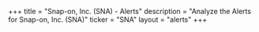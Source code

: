 +++
title = "Snap-on, Inc. (SNA) - Alerts"
description = "Analyze the Alerts for Snap-on, Inc. (SNA)"
ticker = "SNA"
layout = "alerts"
+++

